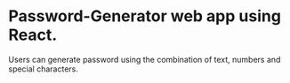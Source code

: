 # Password-Generator web app using React.
Users can generate password using the combination of text, numbers and special characters.

